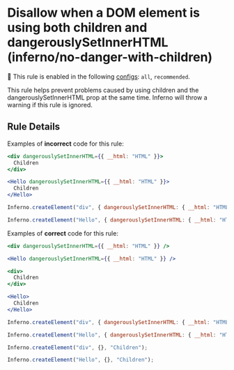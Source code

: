 # Disallow when a DOM element is using both children and dangerouslySetInnerHTML (inferno/no-danger-with-children)

💼 This rule is enabled in the following [configs](https://github.com/infernojs/eslint-plugin-inferno#shareable-configurations): `all`, `recommended`.

This rule helps prevent problems caused by using children and the dangerouslySetInnerHTML prop at the same time.
Inferno will throw a warning if this rule is ignored.

## Rule Details

Examples of **incorrect** code for this rule:

```jsx
<div dangerouslySetInnerHTML={{ __html: "HTML" }}>
  Children
</div>

<Hello dangerouslySetInnerHTML={{ __html: "HTML" }}>
  Children
</Hello>

```

```js
Inferno.createElement("div", { dangerouslySetInnerHTML: { __html: "HTML" } }, "Children");

Inferno.createElement("Hello", { dangerouslySetInnerHTML: { __html: "HTML" } }, "Children");
```

Examples of **correct** code for this rule:

```jsx
<div dangerouslySetInnerHTML={{ __html: "HTML" }} />

<Hello dangerouslySetInnerHTML={{ __html: "HTML" }} />

<div>
  Children
</div>

<Hello>
  Children
</Hello>

```

```js
Inferno.createElement("div", { dangerouslySetInnerHTML: { __html: "HTML" } });

Inferno.createElement("Hello", { dangerouslySetInnerHTML: { __html: "HTML" } });

Inferno.createElement("div", {}, "Children");

Inferno.createElement("Hello", {}, "Children");
```
